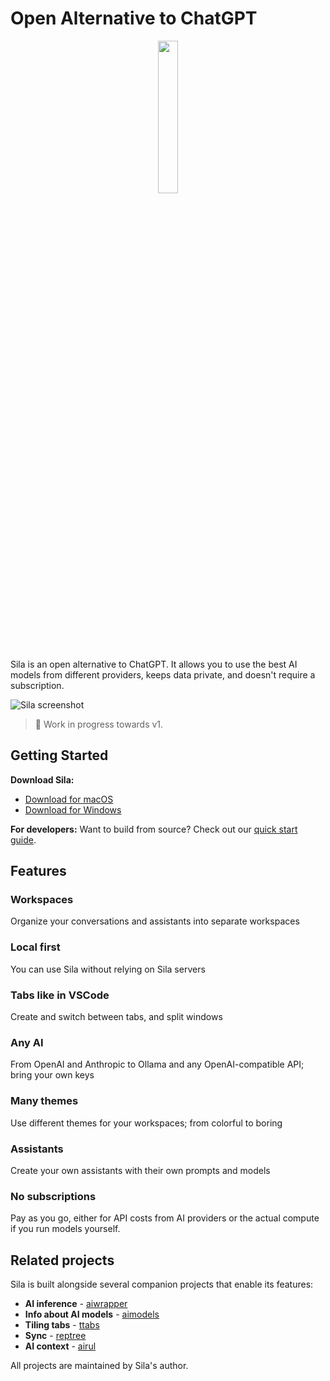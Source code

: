 # Open Alternative to ChatGPT

<p align="center">
  <img src="docs/assets/icons/Square310x310Logo.png" style="width: 25%; height: auto;">
</p>

Sila is an open alternative to ChatGPT. It allows you to use the best AI models from different providers, keeps data private, and doesn't require a subscription.

![Sila screenshot](docs/assets/screenshot.png)

> 🚧 Work in progress towards v1.

## Getting Started

**Download Sila:**
- [Download for macOS](#) 
- [Download for Windows](#)

**For developers:** Want to build from source? Check out our [quick start guide](docs/dev/quick-start.md).

## Features

### Workspaces

Organize your conversations and assistants into separate workspaces

### Local first

You can use Sila without relying on Sila servers

### Tabs like in VSCode

Create and switch between tabs, and split windows

### Any AI

From OpenAI and Anthropic to Ollama and any OpenAI-compatible API; bring your own keys

### Many themes

Use different themes for your workspaces; from colorful to boring

### Assistants

Create your own assistants with their own prompts and models

### No subscriptions

Pay as you go, either for API costs from AI providers or the actual compute if you run models yourself.

## Related projects
Sila is built alongside several companion projects that enable its features:

- **AI inference** - [aiwrapper](https://github.com/mitkury/aiwrapper)
- **Info about AI models** - [aimodels](https://github.com/mitkury/aimodels)
- **Tiling tabs** - [ttabs](https://github.com/mitkury/ttabs)
- **Sync** - [reptree](https://github.com/mitkury/reptree)
- **AI context** - [airul](https://github.com/mitkury/airul)

All projects are maintained by Sila's author.

